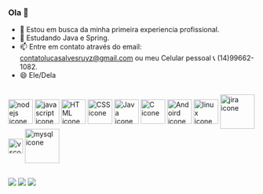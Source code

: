 ### Ola 👋

- 🔭 Estou em busca da minha primeira experiencia profissional.
- 🌱 Estudando Java e Spring.
- 📫 Entre em contato através do email: contatolucasalvesruyz@gmail.com ou meu Celular pessoal 📞 (14)99662-1082.
- 😄 Ele/Dela
<div style="display: inline_block"><br>
 <img align="center" alt="nodejs icone" height="50" widht="40" src="https://cdn.jsdelivr.net/gh/devicons/devicon/icons/nodejs/nodejs-original.svg">
 
  <img align="center" alt="javascript icone" height="50" widht="40" src="https://cdn.jsdelivr.net/gh/devicons/devicon/icons/javascript/javascript-original.svg">
  <img align="center" alt="HTML icone" height="50" widht="40" src="https://cdn.jsdelivr.net/gh/devicons/devicon/icons/html5/html5-original.svg">
  <img align="center" alt="CSS icone" height="50" widht="40" src="https://cdn.jsdelivr.net/gh/devicons/devicon/icons/css3/css3-original.svg">
  <img align="center" alt="Java icone" height="50" widht="40" src="https://cdn.jsdelivr.net/gh/devicons/devicon/icons/java/java-original.svg">
  <img align="center" alt="C icone" height="50" widht="40" src="https://cdn.jsdelivr.net/gh/devicons/devicon/icons/c/c-original.svg">
  <img align="center" alt="Andoird icone" height="50" widht="40" src="https://cdn.jsdelivr.net/gh/devicons/devicon/icons/android/android-plain.svg">
  <img align="center" alt="linux icone" height="50" widht="40" img src="https://cdn.jsdelivr.net/gh/devicons/devicon/icons/linux/linux-original.svg">
  <img align="center" alt="jira icone" height="70" widht="40" img src="https://cdn.jsdelivr.net/gh/devicons/devicon/icons/jira/jira-original-wordmark.svg">
  <img align="center" alt="vscode icone" height="30" widht="40" img src="https://cdn.jsdelivr.net/gh/devicons/devicon/icons/vscode/vscode-original.svg">
 <img align="center" alt="mysql icone" height="70" widht="40" img src="https://cdn.jsdelivr.net/gh/devicons/devicon/icons/mysql/mysql-original-wordmark.svg">
 </div>

##

<div> 
  <a href="https://www.linkedin.com/in/lucas-alves-ruyz/" target="_blank"><img src="https://img.shields.io/badge/LinkedIn-0077B5?style=for-the-badge&logo=linkedin&logoColor=white" target="_blank"></a>
  <a href="https://www.facebook.com/profile.php?id=100011366788083" target="_blank"><img src="https://img.shields.io/badge/Facebook-1877F2?style=for-the-badge&logo=facebook&logoColor=white" target="_blank"></a>
  <a href="https://www.instagram.com/luk4o1/" target="_blank"><img src="https://img.shields.io/badge/Instagram-E4405F?style=for-the-badge&logo=instagram&" target="_blank"></a>
  </div>

